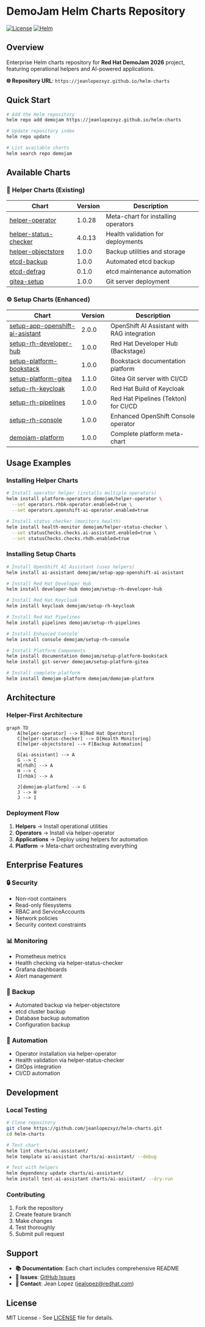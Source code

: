 # DemoJam Helm Charts Repository

[![License](https://img.shields.io/badge/License-MIT-blue.svg)](LICENSE)
[![Helm](https://img.shields.io/badge/Helm-v3-blue)](https://helm.sh)

## Overview

Enterprise Helm charts repository for **Red Hat DemoJam 2026** project, featuring operational helpers and AI-powered applications.

**🌐 Repository URL**: `https://jeanlopezxyz.github.io/helm-charts`

## Quick Start

```bash
# Add the Helm repository
helm repo add demojam https://jeanlopezxyz.github.io/helm-charts

# Update repository index
helm repo update

# List available charts
helm search repo demojam
```

## Available Charts

### 🔧 **Helper Charts (Existing)**
| Chart | Version | Description |
|-------|---------|-------------|
| [helper-operator](charts/helper-operator/) | 1.0.28 | Meta-chart for installing operators |
| [helper-status-checker](charts/helper-status-checker/) | 4.0.13 | Health validation for deployments |
| [helper-objectstore](charts/helper-objectstore/) | 1.0.0 | Backup utilities and storage |
| [etcd-backup](charts/etcd-backup/) | 1.0.0 | Automated etcd backup |
| [etcd-defrag](charts/etcd-defrag/) | 0.1.0 | etcd maintenance automation |
| [gitea-setup](charts/gitea-setup/) | 1.0.0 | Git server deployment |

### ⚙️ **Setup Charts (Enhanced)**
| Chart | Version | Description |
|-------|---------|-------------|
| [setup-app-openshift-ai-asistant](charts/setup-app-openshift-ai-asistant/) | 2.0.0 | OpenShift AI Assistant with RAG integration |
| [setup-rh-developer-hub](charts/setup-rh-developer-hub/) | 1.0.0 | Red Hat Developer Hub (Backstage) |
| [setup-platform-bookstack](charts/setup-platform-bookstack/) | 1.0.0 | Bookstack documentation platform |
| [setup-platform-gitea](charts/setup-platform-gitea/) | 1.1.0 | Gitea Git server with CI/CD |
| [setup-rh-keycloak](charts/setup-rh-keycloak/) | 1.0.0 | Red Hat Build of Keycloak |
| [setup-rh-pipelines](charts/setup-rh-pipelines/) | 1.0.0 | Red Hat Pipelines (Tekton) for CI/CD |
| [setup-rh-console](charts/setup-rh-console/) | 1.0.0 | Enhanced OpenShift Console operator |
| [demojam-platform](charts/demojam-platform/) | 1.0.0 | Complete platform meta-chart |

## Usage Examples

### Installing Helper Charts
```bash
# Install operator helper (installs multiple operators)
helm install platform-operators demojam/helper-operator \
  --set operators.rhbk-operator.enabled=true \
  --set operators.openshift-ai-operator.enabled=true

# Install status checker (monitors health)
helm install health-monitor demojam/helper-status-checker \
  --set statusChecks.checks.ai-assistant.enabled=true \
  --set statusChecks.checks.rhdh.enabled=true
```

### Installing Setup Charts
```bash
# Install OpenShift AI Assistant (uses helpers)
helm install ai-assistant demojam/setup-app-openshift-ai-asistant

# Install Red Hat Developer Hub
helm install developer-hub demojam/setup-rh-developer-hub

# Install Red Hat Keycloak
helm install keycloak demojam/setup-rh-keycloak

# Install Red Hat Pipelines
helm install pipelines demojam/setup-rh-pipelines

# Install Enhanced Console
helm install console demojam/setup-rh-console

# Install Platform Components
helm install documentation demojam/setup-platform-bookstack
helm install git-server demojam/setup-platform-gitea

# Install complete platform
helm install demojam-platform demojam/demojam-platform
```

## Architecture

### Helper-First Architecture
```mermaid
graph TD
    A[helper-operator] --> B[Red Hat Operators]
    C[helper-status-checker] --> D[Health Monitoring]
    E[helper-objectstore] --> F[Backup Automation]
    
    G[ai-assistant] --> A
    G --> C
    H[rhdh] --> A
    H --> C
    I[rhbk] --> A
    
    J[demojam-platform] --> G
    J --> H
    J --> I
```

### Deployment Flow
1. **Helpers** → Install operational utilities
2. **Operators** → Install via helper-operator
3. **Applications** → Deploy using helpers for automation
4. **Platform** → Meta-chart orchestrating everything

## Enterprise Features

### 🔒 **Security**
- Non-root containers
- Read-only filesystems
- RBAC and ServiceAccounts
- Network policies
- Security context constraints

### 📊 **Monitoring** 
- Prometheus metrics
- Health checking via helper-status-checker
- Grafana dashboards
- Alert management

### 💾 **Backup**
- Automated backup via helper-objectstore
- etcd cluster backup
- Database backup automation
- Configuration backup

### 🔄 **Automation**
- Operator installation via helper-operator
- Health validation via helper-status-checker
- GitOps integration
- CI/CD automation

## Development

### Local Testing
```bash
# Clone repository
git clone https://github.com/jeanlopezxyz/helm-charts.git
cd helm-charts

# Test chart
helm lint charts/ai-assistant/
helm template ai-assistant charts/ai-assistant/ --debug

# Test with helpers
helm dependency update charts/ai-assistant/
helm install test-ai-assistant charts/ai-assistant/ --dry-run
```

### Contributing
1. Fork the repository
2. Create feature branch
3. Make changes
4. Test thoroughly
5. Submit pull request

## Support

- **📚 Documentation**: Each chart includes comprehensive README
- **🐛 Issues**: [GitHub Issues](https://github.com/jeanlopezxyz/helm-charts/issues)
- **📧 Contact**: Jean Lopez (jealopez@redhat.com)

## License

MIT License - See [LICENSE](LICENSE) file for details.